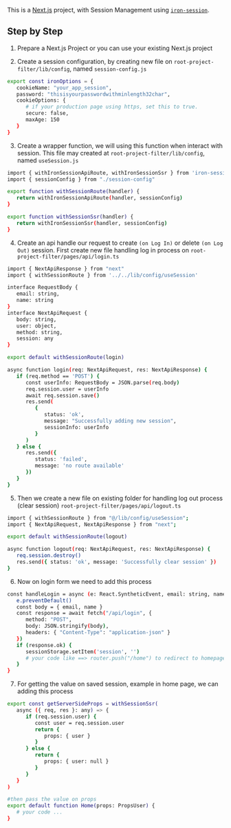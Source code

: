 This is a [Next.js](https://nextjs.org/) project, with Session Management using [`iron-session`](https://github.com/vvo/iron-session).

## Step by Step

1. Prepare a Next.js Project or you can use your existing Next.js project

2. Create a session configuration, by creating new file on `root-project-filter/lib/config`, named `session-config.js`
```bash
export const ironOptions = {
   cookieName: "your_app_session",
   password: "thisisyourpasswordwithminlength32char",
   cookieOptions: {
      # if your production page using https, set this to true.
      secure: false,
      maxAge: 150
   }
}
```

3. Create a wrapper function, we will using this function when interact with session. This file may created at `root-project-filter/lib/config`, named `useSession.js`

```bash
import { withIronSessionApiRoute, withIronSessionSsr } from 'iron-session/next'
import { sessionConfig } from "./session-config"

export function withSessionRoute(handler) {
   return withIronSessionApiRoute(handler, sessionConfig)
}

export function withSessionSsr(handler) {
   return withIronSessionSsr(handler, sessionConfig)
}
```

4. Create an api handle our request to create `(on Log In)`  or delete `(on Log Out)` session. First create new file handling log in process on `root-project-filter/pages/api/login.ts`
```bash
import { NextApiResponse } from "next"
import { withSessionRoute } from '../../lib/config/useSession'

interface RequestBody {
   email: string,
   name: string
}
interface NextApiRequest {
   body: string,
   user: object,
   method: string,
   session: any
}

export default withSessionRoute(login)

async function login(req: NextApiRequest, res: NextApiResponse) {
   if (req.method == 'POST') {
      const userInfo: RequestBody = JSON.parse(req.body)
      req.session.user = userInfo
      await req.session.save()
      res.send(
         {
            status: 'ok',
            message: "Successfully adding new session",
            sessionInfo: userInfo
         }
      )
   } else {
      res.send({
         status: 'failed',
         message: 'no route available'
      })
   }
}
```

5. Then we create a new file on existing folder for handling log out process (clear session) `root-project-filter/pages/api/logout.ts`
```bash
import { withSessionRoute } from "@/lib/config/useSession";
import { NextApiRequest, NextApiResponse } from "next";

export default withSessionRoute(logout)

async function logout(req: NextApiRequest, res: NextApiResponse) {
   req.session.destroy()
   res.send({ status: 'ok', message: 'Successfully clear session' })
}
```

6. Now on login form we need to add this process 
```bash
const handleLogin = async (e: React.SyntheticEvent, email: string, name: string) => {
   e.preventDefault()
   const body = { email, name }
   const response = await fetch("/api/login", {
      method: "POST",
      body: JSON.stringify(body),
      headers: { "Content-Type": "application-json" }
   })
   if (response.ok) {
      sessionStorage.setItem('session', '')
      # your code like ==> router.push("/home") to redirect to homepage
   }
}
```

7. For getting the value on saved session, example in home page, we can adding this process 
```bash
export const getServerSideProps = withSessionSsr(
   async ({ req, res }: any) => {
      if (req.session.user) {
         const user = req.session.user
         return {
            props: { user }
         }
      } else {
         return {
            props: { user: null }
         }
      }
   }
)

#then pass the value on props
export default function Home(props: PropsUser) {
   # your code ...
}
```